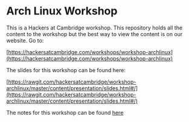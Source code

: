 # Arch Linux Workshop

This is a Hackers at Cambridge workshop. This repository holds all the content to the workshop but the best way to view the content is on our website. Go to:

[https://hackersatcambridge.com/workshops/workshop-archlinux](https://hackersatcambridge.com/workshops/workshop-archlinux)

The slides for this workshop can be found here:

[https://rawgit.com/hackersatcambridge/workshop-archlinux/master/content/presentation/slides.html#/](https://rawgit.com/hackersatcambridge/workshop-archlinux/master/content/presentation/slides.html#/)

The notes for this workshop can be found [here](content/notes/notes.md)